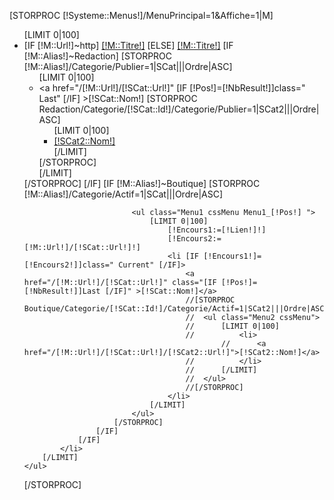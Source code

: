 [STORPROC [!Systeme::Menus!]/MenuPrincipal=1&Affiche=1|M]
	<ul class="Menu0 cssMenu">
		[LIMIT 0|100]
			<li class="Menu0_[!Pos!] [IF [!Pos!]=1] First [/IF] [IF [!Pos!]=[!NbResult!]] Last [/IF]">
				[IF [!M::Url!]~http]
					<a href="[!M::Url!]" target="_blank">[!M::Titre!]</a>
				[ELSE]
					<a href="/[!M::Url!]" >[!M::Titre!]</a>
					[IF [!M::Alias!]~Redaction]
						[STORPROC [!M::Alias!]/Categorie/Publier=1|SCat|||Ordre|ASC]
							<ul class="Menu1 cssMenu Menu1_[!Pos!]">
								[LIMIT 0|100]
									<li >
										<a href="/[!M::Url!]/[!SCat::Url!]" [IF [!Pos!]=[!NbResult!]]class=" Last" [/IF] >[!SCat::Nom!]</a>
										[STORPROC Redaction/Categorie/[!SCat::Id!]/Categorie/Publier=1|SCat2|||Ordre|ASC]
											<ul class="Menu2 cssMenu">
												[LIMIT 0|100]
													<li>
														<a href="/[!M::Url!]/[!SCat::Url!]/[!SCat2::Url!]">[!SCat2::Nom!]</a>
													</li>
												[/LIMIT]
											</ul>
										[/STORPROC]
									</li>
								[/LIMIT]
							</ul>
						[/STORPROC]
					[/IF]
					[IF [!M::Alias!]~Boutique]
						[STORPROC [!M::Alias!]/Categorie/Actif=1|SCat|||Ordre|ASC]
							
							<ul class="Menu1 cssMenu Menu1_[!Pos!] ">
								[LIMIT 0|100]
									[!Encours1:=[!Lien!]!]
									[!Encours2:=[!M::Url!]/[!SCat::Url!]!]
									<li [IF [!Encours1!]=[!Encours2!]]class=" Current" [/IF]>
										<a href="/[!M::Url!]/[!SCat::Url!]" class="[IF [!Pos!]=[!NbResult!]]Last [/IF]" >[!SCat::Nom!]</a>
										//[STORPROC Boutique/Categorie/[!SCat::Id!]/Categorie/Actif=1|SCat2|||Ordre|ASC]
										//	<ul class="Menu2 cssMenu">
										//		[LIMIT 0|100]
										//			<li>
												//		<a href="/[!M::Url!]/[!SCat::Url!]/[!SCat2::Url!]">[!SCat2::Nom!]</a>
										//			</li>
										//		[/LIMIT]
										//	</ul>
										//[/STORPROC]
									</li>
								[/LIMIT]
							</ul>
						[/STORPROC]
					[/IF]
				[/IF]
			</li>
		[/LIMIT]
	</ul>
[/STORPROC]